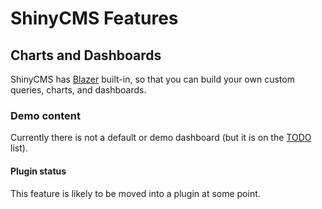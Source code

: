 # ShinyCMS Features

## Charts and Dashboards

ShinyCMS has [Blazer](https://github.com/ankane/blazer#readme) built-in, so that you can build your own custom queries, charts, and dashboards.

### Demo content

Currently there is not a default or demo dashboard (but it is on the [TODO](../../Developers/TODO.md) list).


#### Plugin status

This feature is likely to be moved into a plugin at some point.
